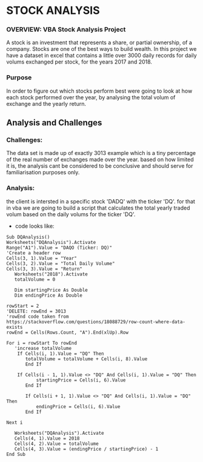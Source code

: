# STOCK ANALYSIS 

### OVERVIEW: VBA Stock Analysis Project

A stock is an investment that represents a share, or partial ownership, of a company. Stocks are one of the best ways to build wealth. 
In this project we have a dataset in excel that contains a little over 3000 daily records for daily volums exchanged per stock, for the years 2017 and 2018. 

### Purpose

In order to figure out which stocks perform best were going to look at how each stock performed over the year, by analysing the total volum of exchange and the yearly return.

## Analysis and Challenges

### Challenges:

The data set is made up of exactly 3013 example which is a tiny percentage of the real number of exchanges made over the year. based on how limited it is, the analysis cant be considered to be conclusive and should serve for familiarisation purposes only.

### Analysis:

 the client is intersted in a specific stock 'DADQ' with the ticker 'DQ'.
 for that in vba we are going to build a script that calculates the total yearly traded volum based on the daily volums for the ticker 'DQ'.
 - code looks like:
 
 ```vba
 Sub DQAnalysis()
Worksheets("DQAnalysis").Activate
Range("A1").Value = "DAQO (Ticker: DQ)"
'Create a header row
Cells(3, 1).Value = "Year"
Cells(3, 2).Value = "Total Daily Volume"
Cells(3, 3).Value = "Return"  
    Worksheets("2018").Activate
    totalVolume = 0
    
    Dim startingPrice As Double
    Dim endingPrice As Double
    
rowStart = 2
'DELETE: rowEnd = 3013
'rowEnd code taken from https://stackoverflow.com/questions/18088729/row-count-where-data-exists
rowEnd = Cells(Rows.Count, "A").End(xlUp).Row

For i = rowStart To rowEnd
    'increase totalVolume
     If Cells(i, 1).Value = "DQ" Then
        totalVolume = totalVolume + Cells(i, 8).Value
        End If
    
     If Cells(i - 1, 1).Value <> "DQ" And Cells(i, 1).Value = "DQ" Then
            startingPrice = Cells(i, 6).Value
        End If

        If Cells(i + 1, 1).Value <> "DQ" And Cells(i, 1).Value = "DQ" Then
            endingPrice = Cells(i, 6).Value
        End If

Next i

    Worksheets("DQAnalysis").Activate
    Cells(4, 1).Value = 2018
    Cells(4, 2).Value = totalVolume
    Cells(4, 3).Value = (endingPrice / startingPrice) - 1
End Sub
 
 ```
 
 
